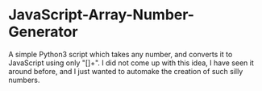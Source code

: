 # JavaScript-Array-Number-Generator
A simple Python3 script which takes any number, and converts it to JavaScript using only "[]+".
I did not come up with this idea, I have seen it around before, and I just wanted to automake the creation of such silly numbers.
